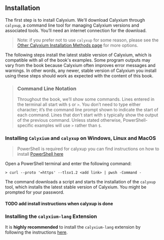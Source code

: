 ## Installation

The first step is to install Calyxium. We'll download Calyxium through `calyxup`, a command line tool for managing Calyxium versions and associated tools. You’ll need an internet connection for the download.

> Note: if you prefer not to use `calyxup` for some reason, please see the
> [Other Calyxium Installation Methods page](#) for more options.

The following steps install the latest stable version of Calyxium, which is compatible with all of the book's examples.
Some program outputs may vary from the book because Calyxium often improves error messages and warnings. 
In other words, any newer, stable version of Calyxium you install using these steps should work as expected with the content of this book.

> ### Command Line Notation
>
> Throughout the book, we’ll show some commands.
> Lines entered in the terminal all start with `$` or `>`.
> You don’t need to type either character; it’s the command line prompt shown to
> indicate the start of each command. Lines that don’t start with `$` typically
> show the output of the previous command. Unless stated otherwise, PowerShell-specific
> examples will use `>` rather than `$`.

### Installing `Calyxium` and `calyxup` on Windows, Linux and MacOS

> PowerShell is required for calyxup
> you can find instructions on how to install [PowerShell here](https://learn.microsoft.com/en-us/powershell/scripting/whats-new/migrating-from-windows-powershell-51-to-powershell-7?view=powershell-7.5)

Open a PowerShell terminal and enter the following command:

```console
> curl --proto '=https' --tlsv1.2 <add link> | pwsh -Command -
```
The command downloads a script and starts the installation of the `calyxup`
tool, which installs the latest stable version of Calyxium. You might be prompted
for your password.

#### TODO add install instructions when calyxup is done 

### Installing the `calyxium-lang` Extension

It is **highly recommended** to install the `calyxium-lang` extension by following the instructions [here](ch01-02-useful-development-tools.md#installing-the-calyxium-lang-extension).



